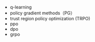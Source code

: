 - q-learning
- policy gradient methods（PG）
- trust region policy optimization (TRPO)
- ppo
- dpo
- grpo